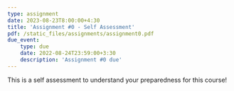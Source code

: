 ```yaml
---
type: assignment
date: 2023-08-23T8:00:00+4:30
title: 'Assignment #0 - Self Assessment'
pdf: /static_files/assignments/assignment0.pdf
due_event: 
    type: due
    date: 2022-08-24T23:59:00+3:30
    description: 'Assignment #0 due'
---
```

This is a self assessment to understand your preparedness for this course!
